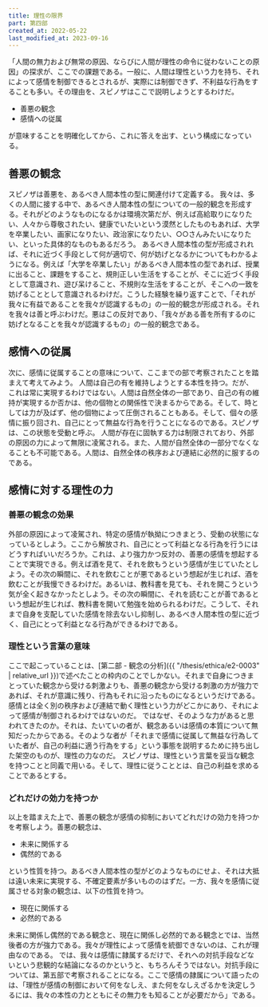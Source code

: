 ```yaml
---
title: 理性の限界
part: 第四部
created_at: 2022-05-22
last_modified_at: 2023-09-16
---
```


「人間の無力および無常の原因、ならびに人間が理性の命令に従わないことの原因」の探求が、ここでの課題である。一般に、人間は理性という力を持ち、それによって感情を制御できるとされるが、実際には制御できず、不利益な行為をすることも多い。その理由を、スピノザはここで説明しようとするわけだ。

- 善悪の観念
- 感情への従属

が意味することを明確化してから、これに答えを出す、という構成になっている。

## 善悪の観念

スピノザは善悪を、あるべき人間本性の型に関連付けて定義する。
我々は、多くの人間に接する中で、あるべき人間本性の型についての一般的観念を形成する。それがどのようなものになるかは環境次第だが、例えば高給取りになりたい、人々から尊敬されたい、健康でいたいという漠然としたものもあれば、大学を卒業したい、画家になりたい、政治家になりたい、○○さんみたいになりたい、といった具体的なものもあるだろう。
あるべき人間本性の型が形成されれば、それに近づく手段として何が適切で、何が妨げとなるかについてもわかるようになる。例えば「大学を卒業したい」があるべき人間本性の型であれば、授業に出ること、課題をすること、規則正しい生活をすることが、そこに近づく手段として意識され、遊び呆けること、不規則な生活をすることが、そこへの一致を妨げることとして意識されるわけだ。こうした経験を繰り返すことで、「それが我々に有益であることを我々が認識するもの」の一般的観念が形成される。それを我々は善と呼ぶわけだ。悪はこの反対であり、「我々がある善を所有するのに妨げとなることを我々が認識するもの」の一般的観念である。

## 感情への従属

次に、感情に従属することの意味について、ここまでの部で考察されたことを踏まえて考えてみよう。
人間は自己の有を維持しようとする本性を持つ。だが、これは常に実現するわけではない。人間は自然全体の一部であり、自己の有の維持が実現するか否かは、他の個物との関係性で決まるからである。そして、時としては力が及ばず、他の個物によって圧倒されることもある。そして、個々の感情に振り回され、自己にとって無益な行為を行うことになるのである。スピノザは、この状態を受動と呼ぶ。
人間が存在に固執する力は制限されており、外部の原因の力によって無限に凌駕される。また、人間が自然全体の一部分でなくなることも不可能である。人間は、自然全体の秩序および連結に必然的に服するのである。

## 感情に対する理性の力

### 善悪の観念の効果

外部の原因によって凌駕され、特定の感情が執拗につきまとう、受動の状態になっているとしよう。ここから解放され、自己にとって利益となる行為を行うにはどうすればいいだろうか。これは、より強力かつ反対の、善悪の感情を想起することで実現できる。例えば酒を見て、それを飲もうという感情が生じていたとしよう。その次の瞬間に、それを飲むことが悪であるという想起が生じれば、酒を飲むことが我慢できるわけだ。あるいは、教科書を見ても、それを開こうという気が全く起きなかったとしよう。その次の瞬間に、それを読むことが善であるという想起が生じれば、教科書を開いて勉強を始められるわけだ。こうして、それまで自身を支配していた感情を除去ないし抑制し、あるべき人間本性の型に近づく、自己にとって利益となる行為ができるわけである。

### 理性という言葉の意味

ここで起こっていることは、[第二部 - 観念の分析]({{ "/thesis/ethica/e2-0003" | relative_url }})で述べたことの枠内のことでしかない。それまで自身につきまとっていた観念から受ける刺激よりも、善悪の観念から受ける刺激の方が強力であれば、それが意識に残り、行為もそれに沿ったものになるというだけである。感情とは全く別の秩序および連結で動く理性という力がどこかにあり、それによって感情が制御されるわけではないのだ。
ではなぜ、そのような力があると思われてきたのか。それは、たいていの者が、観念あるいは感情の本質について無知だったからである。そのような者が「それまで感情に従属して無益な行為していた者が、自己の利益に適う行為をする」という事態を説明するために持ち出した架空のものが、理性の力なのだ。
スピノザは、理性という言葉を妥当な観念を持つことと同義で用いる。そして、理性に従うこととは、自己の利益を求めることであるとする。

### どれだけの効力を持つか

以上を踏まえた上で、善悪の観念が感情の抑制においてどれだけの効力を持つかを考察しよう。善悪の観念は、

- 未来に関係する
- 偶然的である

という性質を持つ。あるべき人間本性の型がどのようなものにせよ、それは大抵は遠い未来に実現する、不確定要素が多いもののはずだ。一方、我々を感情に従属させる対象の観念は、以下の性質を持つ。

- 現在に関係する
- 必然的である

未来に関係し偶然的である観念と、現在に関係し必然的である観念とでは、当然後者の方が強力である。我々が理性によって感情を統御できないのは、これが理由なのである。
では、我々は感情に隷属するだけで、それへの対抗手段などないという悲観的な結論になるのかというと、もちろんそうではない。対抗手段については、第五部で考察されることになる。ここで感情の隷属について語ったのは、「理性が感情の制御において何をなしえ、また何をなしえざるかを決定しうるには、我々の本性の力とともにその無力をも知ることが必要だから」である。

